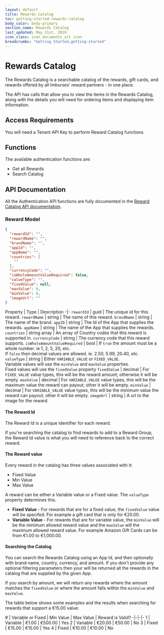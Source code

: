 ```yaml
---
layout: default
title: Rewards Catalog
toc: getting-started-rewards-catalog
body_color: body-primary
section_name: Rewards Catalog
last_updated: May 31st, 2019
icon_class: icon_documents_alt icon
breadcrumbs: "Getting Started,getting-started"
---
```

# Rewards Catalog
The Rewards Catalog is a searchable catalog of the rewards, gift cards, and rewards offered by all Imburses' reward partners - in one place.

The API has calls that allow you to view the items in the Rewards Catalog, along with the details you will need for ordering items and displaying item information.


## Access Requirements
You will need a Tenant API Key to perform Reward Catalog functions.

## Functions
The available authentication functions are:

- Get all Rewards
- Search Catalog

## API Documentation
All the Authentication API functions are fully documented in the [Reward Catalog API documentation](https://api-docs.imbursepayments.com/?version=latest#7fba9a88-e916-43b1-955e-dd2efb7645d6).

### Reward Model
```json
{
  "rewardId": "",
  "rewardName": "",
  "brandName": "",
  "appId": "",
  "appName": "",
  "countries": [
    ""
  ],
  "currencyCode": "",
  "isWholeAmountValueRequired": false,
  "valueType": "",
  "fixedValue": null,
  "maxValue": 0,
  "minValue": 0,
  "imageUrl": ""
}
```

Property | Type |  Description
-|-
`rewardId` | guid | The unique id for this reward.
`rewardName` | string | The name of this reward.
`brandName` | string | The name of the brand.
`appID` | string | The Id of the App that supplies the rewards.
`appName` | string | The name of the App that supplies the rewards.
`countries` | string array | An array of Country codes that this reward is supported in.
`currencyCode` | string | The currency code that this reward supports.
`isWholeAmountValueRequired` | bool | If `true` the amount must be a whole number. ie 1, 2, 5, 20, etc.<br/>If `false` then decimal values are allowed. ie. 2.50, 5.99, 20.40, etc.
`valueType` | string | Either `VARIABLE_VALUE` or `FIXED_VALUE`.<br/>Variable values will use the `minValue` and `maxValue` properties.<br/>Fixed values will use the `fixedValue` property
`fixedValue` | decimal | For `FIXED_VALUE` value types, this will be the reward amount; otherwise it will be empty.
`maxValue` | decimal | For `VARIABLE_VALUE` value types, this will be the maximum value the reward can payout; other it will be empty.
`minValue` | decimal | For `VARIABLE_VALUE` value types, this will be the minimum value the reward can payout; other it will be empty.
`imageUrl` | string | A url to the image for the reward.

#### The Reward Id
The Reward Id is a unique identifier for each reward.

If you're searching the catalog to find rewards to add to a Reward Group, the Reward Id value is what you will need to reference back to the correct reward.

#### The Reward value
Every reward in the catalog has three values associated with it:

- Fixed Value
- Min Value
- Max Value

A reward can be either a Variable value or a Fixed value. The `valueType` property determines this.

- **Fixed Value** - For rewards that are for a fixed value, the `fixedValue` value will be specifed. For example a gift card that is only for €20.00.
- **Variable Value** - For rewards that are for variable value, the `minValue` will be the minimum allowed reward value and the `maxValue` will the maximum allowed reward value. For example Amazon Gift Cards can be from €1.00 to €1,000.00.

#### Searching the Catalog
You can search the Rewards Catalog using an App Id, and then optionally with brand name, country, currency, and amount. If you don't provide any optional filtering parameters then your will be returned all the rewards in the catalog that are supplied by the given App.

If you search by amount, we will return any rewards where the amount matches the `fixedValue` *or* where the amount falls within the `minValue` and `maxValue`.

The table below shows some examples and the results when searching for rewards that support a €15.00 value:

\# | Variable or Fixed | Min Value | Max Value | Reward is Valid?
-|-|-|-
1 | Variable | €1.00 | €500.00 | Yes
2 | Variable | €20.00 | €50.00 | No
3 | Fixed | €15.00 | €15.00 | Yes
4 | Fixed | €10.00 | €10.00 | No